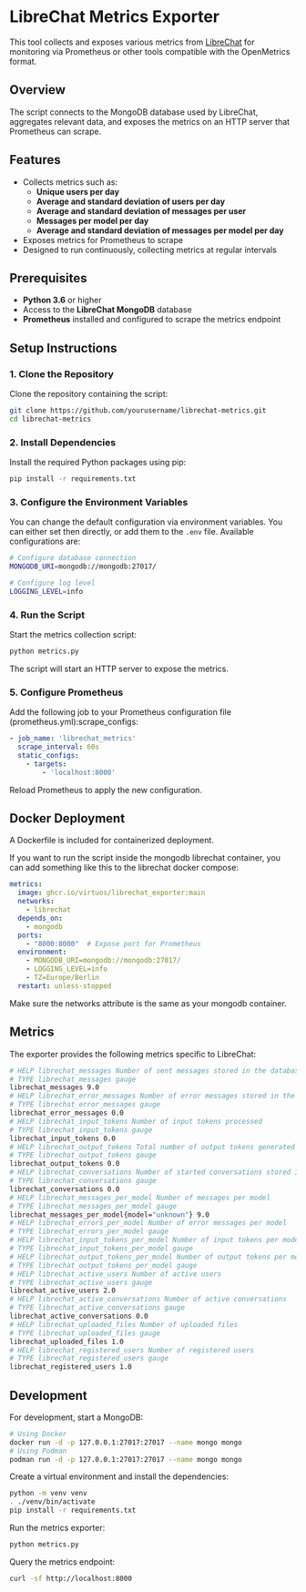# LibreChat Metrics Exporter

This tool collects and exposes various metrics from [LibreChat](https://www.librechat.ai) for monitoring via Prometheus or other tools compatible with the OpenMetrics format.

## Overview

The script connects to the MongoDB database used by LibreChat, aggregates relevant data, and exposes the metrics on an HTTP server that Prometheus can scrape.

## Features

- Collects metrics such as:
  - **Unique users per day**
  - **Average and standard deviation of users per day**
  - **Average and standard deviation of messages per user**
  - **Messages per model per day**
  - **Average and standard deviation of messages per model per day**
- Exposes metrics for Prometheus to scrape
- Designed to run continuously, collecting metrics at regular intervals

## Prerequisites

- **Python 3.6** or higher
- Access to the **LibreChat MongoDB** database
- **Prometheus** installed and configured to scrape the metrics endpoint

## Setup Instructions

### 1. Clone the Repository

Clone the repository containing the script:

```bash
git clone https://github.com/yourusername/librechat-metrics.git
cd librechat-metrics
```

### 2. Install Dependencies

Install the required Python packages using pip:

```sh
pip install -r requirements.txt
```

### 3. Configure the Environment Variables

You can change the default configuration via environment variables.
You can either set then directly, or add them to the `.env` file.
Available configurations are:

```sh
# Configure database connection
MONGODB_URI=mongodb://mongodb:27017/

# Configure log level
LOGGING_LEVEL=info
```

### 4. Run the Script

Start the metrics collection script:

```sh
python metrics.py
```

The script will start an HTTP server to expose the metrics.

### 5. Configure Prometheus

Add the following job to your Prometheus configuration file (prometheus.yml):scrape_configs:

```yaml
- job_name: 'librechat_metrics'
  scrape_interval: 60s
  static_configs:
    - targets:
        - 'localhost:8000'
```

Reload Prometheus to apply the new configuration.

## Docker Deployment

A Dockerfile is included for containerized deployment.

If you want to run the script inside the mongodb librechat container, you can add something like this to the librechat docker compose:

```yaml
metrics:
  image: ghcr.io/virtuos/librechat_exporter:main
  networks:
    - librechat
  depends_on:
    - mongodb
  ports:
    - "8000:8000"  # Expose port for Prometheus
  environment:
    - MONGODB_URI=mongodb://mongodb:27017/
    - LOGGING_LEVEL=info
    - TZ=Europe/Berlin
  restart: unless-stopped
```

Make sure the networks attribute is the same as your mongodb container.

## Metrics

The exporter provides the following metrics specific to LibreChat:

```sh
# HELP librechat_messages Number of sent messages stored in the database
# TYPE librechat_messages gauge
librechat_messages 9.0
# HELP librechat_error_messages Number of error messages stored in the database
# TYPE librechat_error_messages gauge
librechat_error_messages 0.0
# HELP librechat_input_tokens Number of input tokens processed
# TYPE librechat_input_tokens gauge
librechat_input_tokens 0.0
# HELP librechat_output_tokens Total number of output tokens generated
# TYPE librechat_output_tokens gauge
librechat_output_tokens 0.0
# HELP librechat_conversations Number of started conversations stored in the database
# TYPE librechat_conversations gauge
librechat_conversations 0.0
# HELP librechat_messages_per_model Number of messages per model
# TYPE librechat_messages_per_model gauge
librechat_messages_per_model{model="unknown"} 9.0
# HELP librechat_errors_per_model Number of error messages per model
# TYPE librechat_errors_per_model gauge
# HELP librechat_input_tokens_per_model Number of input tokens per model
# TYPE librechat_input_tokens_per_model gauge
# HELP librechat_output_tokens_per_model Number of output tokens per model
# TYPE librechat_output_tokens_per_model gauge
# HELP librechat_active_users Number of active users
# TYPE librechat_active_users gauge
librechat_active_users 2.0
# HELP librechat_active_conversations Number of active conversations
# TYPE librechat_active_conversations gauge
librechat_active_conversations 0.0
# HELP librechat_uploaded_files Number of uploaded files
# TYPE librechat_uploaded_files gauge
librechat_uploaded_files 1.0
# HELP librechat_registered_users Number of registered users
# TYPE librechat_registered_users gauge
librechat_registered_users 1.0
```

## Development

For development, start a MongoDB:

```sh
# Using Docker
docker run -d -p 127.0.0.1:27017:27017 --name mongo mongo
# Using Podman
podman run -d -p 127.0.0.1:27017:27017 --name mongo mongo
```

Create a virtual environment and install the dependencies:

```sh
python -m venv venv
. ./venv/bin/activate
pip install -r requirements.txt
```

Run the metrics exporter:

```sh
python metrics.py
```

Query the metrics endpoint:

```sh
curl -sf http://localhost:8000
```
